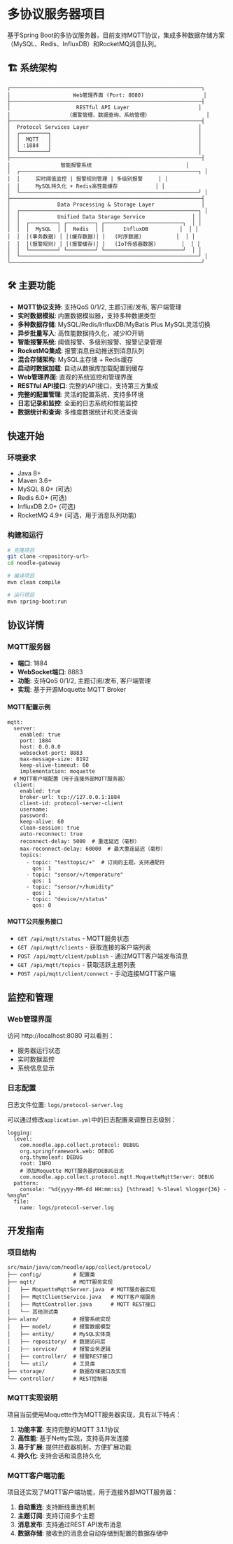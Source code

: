 # 多协议服务器项目

基于Spring Boot的多协议服务器，目前支持MQTT协议，集成多种数据存储方案（MySQL、Redis、InfluxDB）和RocketMQ消息队列。

## 🏗️ 系统架构

```
┌─────────────────────────────────────────────────────────────┐
│                    Web管理界面 (Port: 8080)                   │
├─────────────────────────────────────────────────────────────┤
│                     RESTful API Layer                      │
│                  （报警管理、数据查询、系统管理）                  │
├─────────────────────────────────────────────────────────────┤
│  Protocol Services Layer                                   │
│  ┌─────────┐                                               │
│  │  MQTT   │                                               │
│  │ :1884   │                                               │
│  └─────────┘                                               │
├─────────────────────────────────────────────────────────────┤
│                智能报警系统                              │
│  ┌─────────────────────────────────────────────────────────┐ │
│  │     实时阈值监控 | 报警规则管理 | 多级别报警     │ │
│  │     MySQL持久化 + Redis高性能缓存            │ │
│  └─────────────────────────────────────────────────────────┘ │
├─────────────────────────────────────────────────────────────┤
│               Data Processing & Storage Layer               │
│  ┌─────────────────────────────────────────────────────────┐ │
│  │            Unified Data Storage Service               │ │
│  │  ┌─────────┐ ┌─────────┐ ┌─────────────────────────┐  │ │
│  │  │  MySQL  │ │  Redis  │ │      InfluxDB          │  │ │
│  │  │(事务数据) │ │(缓存数据)│ │   (时序数据)           │  │ │
│  │  │(报警规则) │ │(报警缓存)│ │   (IoT传感器数据)        │  │ │
│  │  └─────────┘ └─────────┘ └─────────────────────────┘  │ │
│  └─────────────────────────────────────────────────────────┘ │
└─────────────────────────────────────────────────────────────┘
```

## 🛠 主要功能

- **MQTT协议支持**: 支持QoS 0/1/2, 主题订阅/发布, 客户端管理
- **实时数据模拟**: 内置数据模拟器，支持多种数据类型
- **多种数据存储**: MySQL/Redis/InfluxDB/MyBatis Plus MySQL灵活切换
- **异步批量写入**: 高性能数据持久化，减少IO开销
- **智能报警系统**: 阈值报警、多级别报警、报警记录管理
- **RocketMQ集成**: 报警消息自动推送到消息队列
- **混合存储架构**: MySQL主存储 + Redis缓存
- **启动时数据加载**: 自动从数据库加载配置到缓存
- **Web管理界面**: 直观的系统监控和管理界面
- **RESTful API接口**: 完整的API接口，支持第三方集成
- **完整的配置管理**: 灵活的配置系统，支持多环境
- **日志记录和监控**: 全面的日志系统和性能监控
- **数据统计和查询**: 多维度数据统计和灵活查询

## 快速开始

### 环境要求

- Java 8+
- Maven 3.6+
- MySQL 8.0+ (可选)
- Redis 6.0+ (可选)
- InfluxDB 2.0+ (可选)
- RocketMQ 4.9+ (可选，用于消息队列功能)

### 构建和运行

```bash
# 克隆项目
git clone <repository-url>
cd noodle-gateway

# 编译项目
mvn clean compile

# 运行项目
mvn spring-boot:run
```

## 协议详情

### MQTT服务器

- **端口**: 1884
- **WebSocket端口**: 8883
- **功能**: 支持QoS 0/1/2, 主题订阅/发布, 客户端管理
- **实现**: 基于开源Moquette MQTT Broker

#### MQTT配置示例

```
mqtt:
  server:
    enabled: true
    port: 1884
    host: 0.0.0.0
    websocket-port: 8883
    max-message-size: 8192
    keep-alive-timeout: 60
    implementation: moquette
  # MQTT客户端配置（用于连接外部MQTT服务器）
  client:
    enabled: true
    broker-url: tcp://127.0.0.1:1884
    client-id: protocol-server-client
    username: 
    password: 
    keep-alive: 60
    clean-session: true
    auto-reconnect: true
    reconnect-delay: 5000  # 重连延迟（毫秒）
    max-reconnect-delay: 60000  # 最大重连延迟（毫秒）
    topics:
      - topic: "testtopic/+"  # 订阅的主题，支持通配符
        qos: 1
      - topic: "sensor/+/temperature"
        qos: 1
      - topic: "sensor/+/humidity"
        qos: 1
      - topic: "device/+/status"
        qos: 0
```

#### MQTT公共服务接口

- `GET /api/mqtt/status` - MQTT服务状态
- `GET /api/mqtt/clients` - 获取连接的客户端列表
- `POST /api/mqtt/client/publish` - 通过MQTT客户端发布消息
- `GET /api/mqtt/topics` - 获取活跃主题列表
- `POST /api/mqtt/client/connect` - 手动连接MQTT客户端

## 监控和管理

### Web管理界面

访问 http://localhost:8080 可以看到：

- 服务器运行状态
- 实时数据监控
- 系统信息显示

### 日志配置

日志文件位置: `logs/protocol-server.log`

可以通过修改`application.yml`中的日志配置来调整日志级别：

```
logging:
  level:
    com.noodle.app.collect.protocol: DEBUG
    org.springframework.web: DEBUG
    org.thymeleaf: DEBUG
    root: INFO
    # 添加Moquette MQTT服务器的DEBUG日志
    com.noodle.app.collect.protocol.mqtt.MoquetteMqttServer: DEBUG
  pattern:
    console: "%d{yyyy-MM-dd HH:mm:ss} [%thread] %-5level %logger{36} - %msg%n"
  file:
    name: logs/protocol-server.log
```

## 开发指南

### 项目结构

```
src/main/java/com/noodle/app/collect/protocol/
├── config/          # 配置类
├── mqtt/            # MQTT服务实现
│   ├── MoquetteMqttServer.java  # MQTT服务器实现
│   ├── MqttClientService.java   # MQTT客户端服务
│   ├── MqttController.java      # MQTT REST接口
│   └── 其他测试类
├── alarm/           # 报警系统实现
│   ├── model/       # 报警数据模型
│   ├── entity/      # MySQL实体类
│   ├── repository/  # 数据访问层
│   ├── service/     # 报警业务逻辑
│   ├── controller/  # 报警REST接口
│   └── util/        # 工具类
├── storage/         # 数据存储接口及实现
└── controller/      # REST控制器
```

### MQTT实现说明

项目当前使用Moquette作为MQTT服务器实现，具有以下特点：

1. **功能丰富**: 支持完整的MQTT 3.1.1协议
2. **高性能**: 基于Netty实现，支持高并发连接
3. **易于扩展**: 提供拦截器机制，方便扩展功能
4. **持久化**: 支持会话和消息持久化

### MQTT客户端功能

项目还实现了MQTT客户端功能，用于连接外部MQTT服务器：

1. **自动重连**: 支持断线重连机制
2. **主题订阅**: 支持订阅多个主题
3. **消息发布**: 支持通过REST API发布消息
4. **数据存储**: 接收到的消息会自动存储到配置的数据存储中